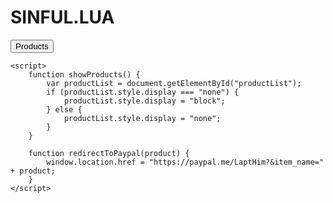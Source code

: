 <!DOCTYPE html>
<html lang="en">
<head>
    <meta charset="UTF-8">
    <meta name="viewport" content="width=device-width, initial-scale=1.0">
    <title>SINFUL.LUA</title>
</head>
<body>
    <h1>SINFUL.LUA</h1>
    <button onclick="showProducts()">Products</button>
    <div id="productList" style="display: none;">
        <button onclick="redirectToPaypal('REGULAR')">Regular</button>
        <button onclick="redirectToPaypal('VIP')">VIP</button>
        <button onclick="redirectToPaypal('PREMIUM')">Premium</button>
    </div>

    <script>
        function showProducts() {
            var productList = document.getElementById("productList");
            if (productList.style.display === "none") {
                productList.style.display = "block";
            } else {
                productList.style.display = "none";
            }
        }

        function redirectToPaypal(product) {
            window.location.href = "https://paypal.me/LaptHim?&item_name=" + product;
        }
    </script>
</body>
</html>

